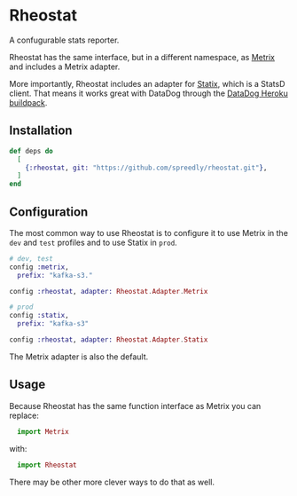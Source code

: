 # Rheostat

A confugurable stats reporter.

Rheostat has the same interface, but in a different namespace, as
[Metrix](https://github.com/rwdaigle/metrix) and includes a Metrix
adapter.

More importantly, Rheostat includes an adapter for
[Statix](https://github.com/lexmag/statix), which is a StatsD client.
That means it works great with DataDog through the [DataDog Heroku
buildpack](https://github.com/DataDog/heroku-buildpack-datadog).

## Installation

```elixir
def deps do
  [
    {:rheostat, git: "https://github.com/spreedly/rheostat.git"},
  ]
end
```

## Configuration

The most common way to use Rheostat is to configure it to use Metrix in
the `dev` and `test` profiles and to use Statix in `prod`.

```elixir
# dev, test
config :metrix,
  prefix: "kafka-s3."

config :rheostat, adapter: Rheostat.Adapter.Metrix
```

```elixir
# prod
config :statix,
  prefix: "kafka-s3"

config :rheostat, adapter: Rheostat.Adapter.Statix
```

The Metrix adapter is also the default.

## Usage

Because Rheostat has the same function interface as Metrix you can
replace:

```elixir
  import Metrix
```

with:

```elixir
  import Rheostat
```

There may be other more clever ways to do that as well.
